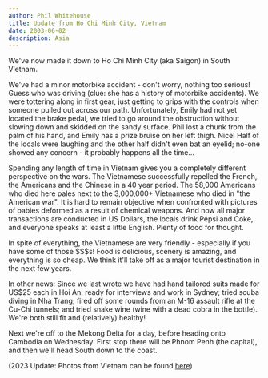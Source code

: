 ```yaml
---
author: Phil Whitehouse
title: Update from Ho Chi Minh City, Vietnam
date: 2003-06-02
description: Asia
---
```


We've now made it down to Ho Chi Minh City (aka Saigon) in South Vietnam.

We've had a minor motorbike accident - don't worry, nothing too serious! Guess who was driving (clue: she has a history of motorbike accidents). We were tottering along in first gear, just getting to grips with the controls when someone pulled out across our path. Unfortunately, Emily had not yet located the brake pedal, we tried to go around the obstruction without slowing down and skidded on the sandy surface. Phil lost a chunk from the palm of his hand, and Emily has a prize bruise on her left thigh. Nice! Half of the locals were laughing and the other half didn't even bat an eyelid; no-one showed any concern - it probably happens all the time...

Spending any length of time in Vietnam gives you a completely different perspective on the wars. The Vietnamese successfully repelled the French, the Americans and the Chinese in a 40 year period. The 58,000 Americans who died here pales next to the 3,000,000+ Vietnamese who died in "the American war". It is hard to remain objective when confronted with pictures of babies deformed as a result of chemical weapons. And now all major transactions are conducted in US Dollars, the locals drink Pepsi and Coke, and everyone speaks at least a little English. Plenty of food for thought.

In spite of everything, the Vietnamese are very friendly - especially if you have some of those $$$s! Food is delicious, scenery is amazing, and everything is so cheap. We think it'll take off as a major tourist destination in the next few years.

In other news: Since we last wrote we have had hand tailored suits made for US$25 each in Hoi An, ready for interviews and work in Sydney; tried scuba diving in Nha Trang; fired off some rounds from an M-16 assault rifle at the Cu-Chi tunnels; and tried snake wine (wine with a dead cobra in the bottle). We're both still fit and (relatively) healthy!

Next we're off to the Mekong Delta for a day, before heading onto Cambodia on Wednesday. First stop there will be Phnom Penh (the capital), and then we'll head South down to the coast.

(2023 Update: Photos from Vietnam can be found [here](https://www.flickr.com/photos/philliecasablanca/albums/72157603244507860))
